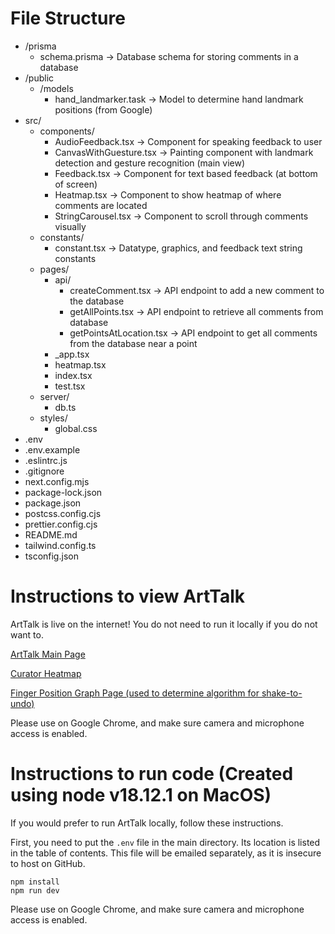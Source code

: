 # File Structure

- /prisma
  - schema.prisma &rarr; Database schema for storing comments in a database
- /public
  - /models
    - hand_landmarker.task &rarr; Model to determine hand landmark positions (from Google)
- src/
  - components/
    - AudioFeedback.tsx &rarr; Component for speaking feedback to user
    - CanvasWithGuesture.tsx &rarr; Painting component with landmark detection and gesture recognition (main view)
    - Feedback.tsx &rarr; Component for text based feedback (at bottom of screen)
    - Heatmap.tsx &rarr; Component to show heatmap of where comments are located
    - StringCarousel.tsx &rarr; Component to scroll through comments visually
  - constants/
    - constant.tsx &rarr; Datatype, graphics, and feedback text string constants
  - pages/
    - api/
      - createComment.tsx &rarr; API endpoint to add a new comment to the database
      - getAllPoints.tsx &rarr; API endpoint to retrieve all comments from database
      - getPointsAtLocation.tsx &rarr; API endpoint to get all comments from the database near a point
    - \_app.tsx
    - heatmap.tsx
    - index.tsx
    - test.tsx
  - server/
    - db.ts
  - styles/
    - global.css
- .env
- .env.example
- .eslintrc.js
- .gitignore
- next.config.mjs
- package-lock.json
- package.json
- postcss.config.cjs
- prettier.config.cjs
- README.md
- tailwind.config.ts
- tsconfig.json

# Instructions to view ArtTalk

ArtTalk is live on the internet! You do not need to run it locally if you do not want to.

[ArtTalk Main Page](https://arttalk.vercel.app/)

[Curator Heatmap](https://arttalk.vercel.app/heatmap)

[Finger Position Graph Page (used to determine algorithm for shake-to-undo)](https://arttalk.vercel.app/test)

Please use on Google Chrome, and make sure camera and microphone access is enabled.

# Instructions to run code (Created using node v18.12.1 on MacOS)

If you would prefer to run ArtTalk locally, follow these instructions.

First, you need to put the `.env` file in the main directory. Its location is listed in the table of contents.
This file will be emailed separately, as it is insecure to host on GitHub.

```
npm install
npm run dev
```

Please use on Google Chrome, and make sure camera and microphone access is enabled.
